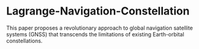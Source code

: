 # Lagrange-Navigation-Constellation
This paper proposes a revolutionary approach to global navigation satellite systems (GNSS) that transcends the limitations of existing Earth-orbital constellations. 
